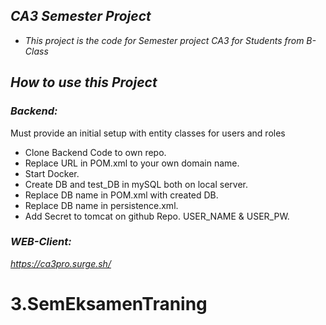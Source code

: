 ## *CA3 Semester Project*
- *This project is the code for Semester project CA3 for Students from B-Class*
## *How to use this Project*
### *Backend:*
Must provide an initial setup with entity classes for users and roles
- Clone Backend Code to own repo.
- Replace URL in POM.xml to your own domain name.
- Start Docker.
- Create DB and test_DB in mySQL both on local server.
- Replace DB name in POM.xml with created DB. 
- Replace DB name in persistence.xml.
- Add Secret to tomcat on github Repo. USER_NAME & USER_PW.

### *WEB-Client:*
*https://ca3pro.surge.sh/*


# 3.SemEksamenTraning

